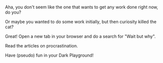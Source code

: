 Aha, you don't seem like the one
that wants to get any work done right now,
do you?

Or maybe you wanted to do some work initially,
but then curiosity killed the cat?

Great! Open a new tab in your browser and 
do a search for "Wait but why".

Read the articles on procrastination.

Have (pseudo) fun in your Dark Playground!
